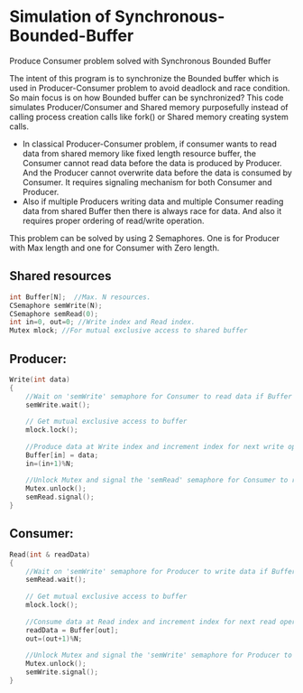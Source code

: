 # Simulation of Synchronous-Bounded-Buffer
Produce Consumer problem solved with Synchronous Bounded Buffer

The intent of this program is to synchronize the Bounded buffer which is used in Producer-Consumer problem to avoid deadlock and race condition. So main focus is on how Bounded buffer can be synchronized? This code simulates Producer/Consumer and Shared memory purposefully instead of calling process creation calls like fork() or Shared memory creating system calls.

* In classical Producer-Consumer problem, if consumer wants to read data from shared memory like fixed length resource buffer, the Consumer cannot read data before the data is produced by Producer. And the Producer cannot overwrite data before the data is consumed by Consumer. It requires signaling mechanism for both Consumer and Producer.
* Also if multiple Producers writing data and multiple Consumer reading data from shared Buffer then there is always race for data. And also it requires proper ordering of read/write operation.

This problem can be solved by using 2 Semaphores. One is for Producer with Max length and one for Consumer with Zero length.

## Shared resources
```C
int Buffer[N];  //Max. N resources.
CSemaphore semWrite(N);
CSemaphore semRead(0);
int in=0, out=0; //Write index and Read index.
Mutex mlock; //For mutual exclusive access to shared buffer
```

## Producer:
```C
Write(int data)
{
	//Wait on 'semWrite' semaphore for Consumer to read data if Buffer is Full.
	semWrite.wait(); 
	
	// Get mutual exclusive access to buffer
	mlock.lock(); 
	
	//Produce data at Write index and increment index for next write operation
	Buffer[in] = data;      
	in=(in+1)%N;
	
	//Unlock Mutex and signal the 'semRead' semaphore for Consumer to read data.
	Mutex.unlock();  
	semRead.signal();
}
```

## Consumer:
```C
Read(int & readData)
{
	//Wait on 'semWrite' semaphore for Producer to write data if Buffer is Empty.
	semRead.wait(); 
	
	// Get mutual exclusive access to buffer
	mlock.lock(); 
	
	//Consume data at Read index and increment index for next read operation  
	readData = Buffer[out];    
	out=(out+1)%N;
	
	//Unlock Mutex and signal the 'semWrite' semaphore for Producer to write data.
	Mutex.unlock();   
	semWrite.signal();
}
```
